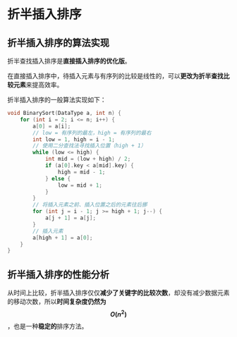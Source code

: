 # 折半插入排序

## 折半插入排序的算法实现

折半查找插入排序是**直接插入排序的优化版**。

在直接插入排序中，待插入元素与有序列的比较是线性的，可以**更改为折半查找比较元素**来提高效率。

折半插入排序的一般算法实现如下：

```c
void BinarySort(DataType a, int n) {
    for (int i = 2; i <= n; i++) {
        a[0] = a[i];
        // low = 有序列的最左，high = 有序列的最右
        int low = 1, high = i - 1;
        // 使用二分查找法寻找插入位置（high + 1）
        while (low <= high) {
            int mid = (low + high) / 2;
            if (a[0].key < a[mid].key) {
                high = mid - 1;
            } else {
                low = mid + 1;
            }
        }
        // 将插入元素之前、插入位置之后的元素往后挪
        for (int j = i - 1; j >= high + 1; j--) {
            a[j + 1] = a[j];
        }
        // 插入元素
        a[high + 1] = a[0];
    }
}
```

## 折半插入排序的性能分析

从时间上比较，折半插入排序仅仅**减少了关键字的比较次数**，却没有减少数据元素的移动次数，所以**时间复杂度仍然为 $$O(n^2)$$**，也是一种**稳定的**排序方法。